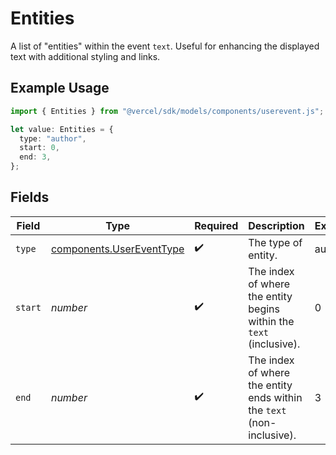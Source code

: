# Entities

A list of "entities" within the event `text`. Useful for enhancing the displayed text with additional styling and links.

## Example Usage

```typescript
import { Entities } from "@vercel/sdk/models/components/userevent.js";

let value: Entities = {
  type: "author",
  start: 0,
  end: 3,
};
```

## Fields

| Field                                                                 | Type                                                                  | Required                                                              | Description                                                           | Example                                                               |
| --------------------------------------------------------------------- | --------------------------------------------------------------------- | --------------------------------------------------------------------- | --------------------------------------------------------------------- | --------------------------------------------------------------------- |
| `type`                                                                | [components.UserEventType](../../models/components/usereventtype.md)  | :heavy_check_mark:                                                    | The type of entity.                                                   | author                                                                |
| `start`                                                               | *number*                                                              | :heavy_check_mark:                                                    | The index of where the entity begins within the `text` (inclusive).   | 0                                                                     |
| `end`                                                                 | *number*                                                              | :heavy_check_mark:                                                    | The index of where the entity ends within the `text` (non-inclusive). | 3                                                                     |